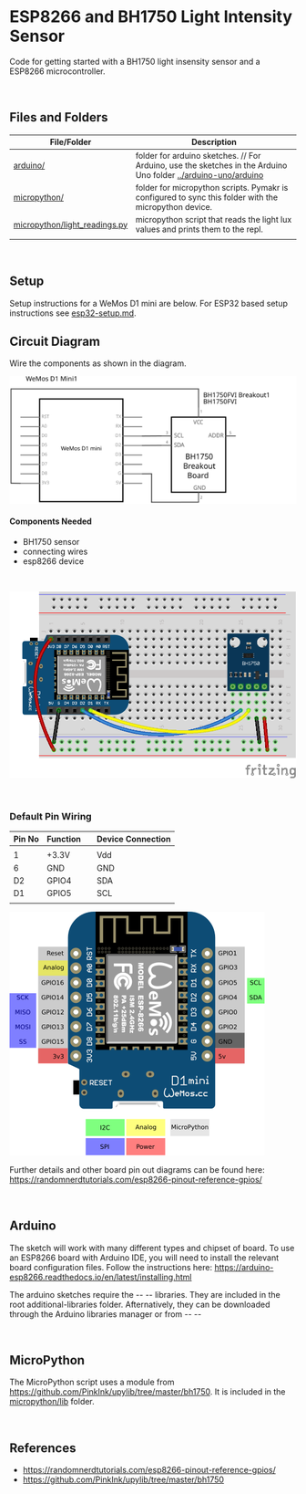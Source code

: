 # ESP8266 and BH1750 Light Intensity Sensor

Code for getting started with a BH1750 light insensity sensor and a ESP8266 microcontroller.

<br />

## Files and Folders

| File/Folder | Description |
|--- | --- |
| [arduino/](arduino/) | folder for arduino sketches. // For Arduino, use the sketches in the Arduino Uno folder [../arduino-uno/arduino](../arduino-uno/arduino) |
| [micropython/](micropython/) | folder for micropython scripts. Pymakr is configured to sync this folder with the micropython device. |
| [micropython/light_readings.py](micropython/light_readings.py) | micropython script that reads the light lux values and prints them to the repl. |
|  |  |

<br />

## Setup

Setup instructions for a WeMos D1 mini are below. For ESP32 based setup instructions see [esp32-setup.md](esp32-setup.md).

## Circuit Diagram

Wire the components as shown in the diagram.

![circuit diagram](assets/esp8266-bh1750-lux-sensor-circuit-diagram_schem.svg)

#### Components Needed

* BH1750 sensor
* connecting wires
* esp8266 device

<br />

![breadboard diagram](assets/esp8266-bh1750-lux-sensor-circuit-diagram_bb.png)

<br />

### Default Pin Wiring

| Pin No | Function |  | Device Connection |
| --- | --- | --- | --- |
|  |  |  |  |
| 1 | +3.3V |  | Vdd |
| 6 | GND |  | GND |
| D2 | GPIO4 |  | SDA |
| D1 | GPIO5 |  | SCL |
|  |  |  |  |

![pin diagram](assets/wemos-d1-mini-pinout.png)

Further details and other board pin out diagrams can be found here: https://randomnerdtutorials.com/esp8266-pinout-reference-gpios/

<br />

## Arduino

The sketch will work with many different types and chipset of board. To use an ESP8266 board with Arduino IDE, you will need to install the relevant board configuration files. Follow the instructions here: https://arduino-esp8266.readthedocs.io/en/latest/installing.html

<!-- #TODO add library info -->
The arduino sketches require the -- -- libraries. They are included in the root additional-libraries folder. Afternatively, they can be downloaded through the Arduino libraries manager or from -- --

<br />

## MicroPython

The MicroPython script uses a module from https://github.com/PinkInk/upylib/tree/master/bh1750. It is included in the [micropython/lib](micropython/lib) folder.

<br />

## References

- https://randomnerdtutorials.com/esp8266-pinout-reference-gpios/
- https://github.com/PinkInk/upylib/tree/master/bh1750
